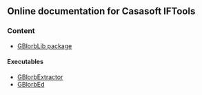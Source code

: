 ## Online documentation for Casasoft IFTools

### Content

- [GBlorbLib package](./GblorbLib-index)

#### Executables

- [GBlorbExtractor](./GBlorbExtractor)
- [GBlorbEd](./GBlorbEd)

